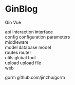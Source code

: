 # GinBlog
Gin Vue  

api           interaction interface  
config        configuration parameters  
middleware      
model         database model  
routes        router  
utils         global tool  
upload        upload file  
web             



gorm		github.com/jinzhu/gorm  


